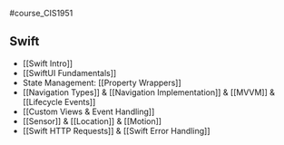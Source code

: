 #course_CIS1951

## Swift
- [[Swift Intro]]
- [[SwiftUI Fundamentals]] 
- State Management: [[Property Wrappers]] 
- [[Navigation Types]] & [[Navigation Implementation]] & [[MVVM]] & [[Lifecycle Events]] 
- [[Custom Views & Event Handling]] 
- [[Sensor]] & [[Location]] & [[Motion]] 
- [[Swift HTTP Requests]] & [[Swift Error Handling]]